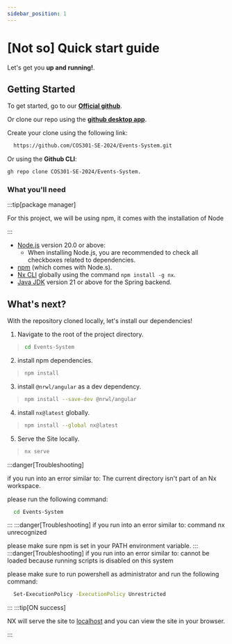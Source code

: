 ```yaml
---
sidebar_position: 1
---
```


# [Not so] Quick start guide

Let's get you **up and running!**.

## Getting Started

To get started, go to our **[Official github](https://github.com/COS301-SE-2024/Events-System)**.

Or clone our repo using the **[github desktop app](https://desktop.github.com)**.

Create your clone using the following link:
```bash
  https://github.com/COS301-SE-2024/Events-System.git
```


Or using the **Github CLI**:
```bash
gh repo clone COS301-SE-2024/Events-System.
```

### What you'll need
:::tip[package manager]

For this project, we will be using npm, it comes with the installation of Node

:::
- [Node.js](https://nodejs.org/en/download/) version 20.0 or above:
  - When installing Node.js, you are recommended to check all checkboxes related to dependencies.
- [npm](https://www.npmjs.com/get-npm) (which comes with Node.s).
- [Nx CLI](https://nx.dev/latest/angular/getting-started/intro) globally using the command `npm install -g nx`.
- [Java JDK](https://www.oracle.com/java/technologies/javase-jdk11-downloads.html) version 21 or above for the Spring backend.

## What's next?

With the repository cloned locally, let's install our dependencies!

1. Navigate to the root of the project directory.
  > ```bash
  > cd Events-System
  > ```
2. install npm dependencies.
  >```bash
  >npm install
  >```
3. install `@nrwl/angular` as a dev dependency.
  > ```bash
  > npm install --save-dev @nrwl/angular
  > ```
4. install `nx@latest` globally.
  > ```bash
  > npm install --global nx@latest
  > ```
5. Serve the Site locally.
  > ```bash
  > nx serve
  > ```
:::danger[Troubleshooting]

if you run into an error similar to: The current directory isn't part of an Nx workspace.

please run the following command:
```bash
  cd Events-System
```
:::
:::danger[Troubleshooting]
if you run into an error similar to: command nx unrecognized

please make sure npm is set in your PATH environment variable.
:::
:::danger[Troubleshooting]
if you run into an error similar to:  cannot be loaded because running scripts is disabled on this system

please make sure to run powershell as administrator and run the following command:
```bash
  Set-ExecutionPolicy -ExecutionPolicy Unrestricted
```
:::
:::tip[ON success]

NX will serve the site to [localhost](http://localhost:4200) and you can view the site in your browser.

:::

